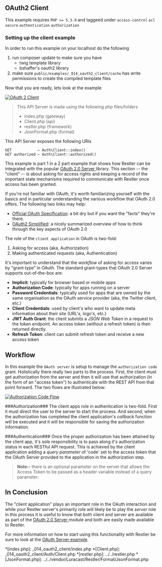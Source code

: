 ## OAuth2 Client 

 This example requires `PHP >= 5.3.9` and taggeed under `access-control` `acl` `secure` `authentication` `authorization`


### Setting up the client example

In order to run this example on your localhost do the following

1. run composer update to make sure you have
    - twig template library
    - bshaffer's oauth2 library
2. make sure `public/examples/_014_oauth2_client/cache` has write permissions to create the compiled template files

Now that you are ready, lets look at the example

[![OAuth 2 Client](../resources/OAuth2Client.png)](./)

> This API Server is made using the following php files/folders
> 
> * index.php      (gateway)
> * Client.php      (api)
> * restler.php      (framework)
> * JsonFormat.php      (format)

This API Server exposes the following URIs

    GET            ⇠ Auth\Client::index()
    GET authorized ⇠ Auth\Client::authorized()


This example is part 1 in a 2 part example that shows how Restler can
be integrated with the popular [OAuth 2.0 Server ](http://bshaffer.github.io/oauth2-server-php-docs/)
library. This section -- the "client" -- is about asking for access rights and keeping a record of the
important state mechanisms required to communicate with Restler once access has been granted. 

If you're not familiar with OAuth, it's worth familiarizing yourself with the 
basics and in particular understanding the various workflow that OAuth 2.0 offers.
The following two links may help:

- [Official OAuth Specification](http://tools.ietf.org/html/draft-ietf-oauth-v2): 
  a bit dry but if you want the "facts" they're there.
- [OAuth2 Simplified](http://aaronparecki.com/articles/2012/07/29/1/oauth2-simplified): 
  a nicely summarized overview of how to think through the key aspects of OAuth 2.0

The role of the `client application` in OAuth is two-fold:

1. Asking for access (aka, Authorization)
2. Making authenticated requests (aka, Authentication)

It's important to understand that the *workflow* of asking for access varies by "grant type" in OAuth.
The standard grant-types that OAuth 2.0 Server  supports out-of-the-box are:

- **Implicit**: typically for browser based or mobile apps
- **Authorization Code**: typically for apps running on a server
- **Password Credentials**: typically used for apps that are owned by the same organisation as the OAuth service provider (aka, the Twitter client, etc.)
- **Client Credentials**: used by client's who want to update meta information about their site (URL's, logo's, etc.)
- **JWT Auth Grant**: the client submits a *JSON Web Token* in a request to the token endpoint. An access token (without a refresh token) is then returned directly.
- **Refresh Token**: client can submit refresh token and receive a new access token

## Workflow ##
In this example the `OAuth server` is setup to manage the `authorization code` grant. Holistically
there really two parts to the process. First, the client must get authorization from the server and then
it will use that authorization (in the form of an "access token") to authenticate with the REST API from 
that point forward. The two flows are illustrated below:

[![Authorization Code Flow](../resources/auth-code-workflow-thumb.png)](../resources/auth-code-workflow.png)

###Authorization###
The client apps role in authentication is two-fold. First it must direct the user to the server to start 
the process. And second, when the authorization has completed the client application's *callback* function will be executed
and it will be responsible for saving the authorization information. 

###Authentication###
Once the proper authorization has been attained by the client app, it's sole responsibility is to pass along it's 
authorization status in each RESTful API request. This is achieved by the client application adding a *query parameter* of 
'code' set to the access token that the OAuth Server provided to the application in the authorization step. 

> **Note:-**
> there is an optional parameter on the server that allows the Access Token to be passed as a header variable instead of a
> query parameter.

## In Conclusion ##
The "client application" plays an important role in the OAuth interaction and while your Restler server's primarily role will
likely be to play the *server* role in this process it is useful to know that both client and server are available as part of
the [OAuth 2.0 Server ](http://bshaffer.github.io/oauth2-server-php-docs/) module and both are easily made available to Restler. 

For more information on how to start using this functionality with Restler be sure to look at the [OAuth Server example](../_015_oauth2_server/index.php).





*[index.php]: _014_oauth2_client/index.php
*[Client.php]: _014_oauth2_client/Auth/Client.php
*[restler.php]: ../../restler.php
*[JsonFormat.php]: ../../vendor/Luracast/Restler/Format/JsonFormat.php

